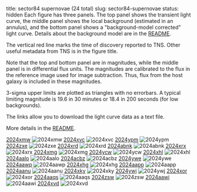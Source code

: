 title: sector84 supernovae (24 total)
slug: sector84-supernovae
status: hidden
  Each figure has three panels.  The top panel shows the transient light curve, the middle panel shows the local background (estimated in an annulus), and the bottom panel shows a "background-model corrected" light curve. Details about the background model are in the [README]({filename}../README/README.md). 
 
 The vertical red line marks the time of discovery reported to TNS. Other useful metadata from TNS is in the figure title.

 Note that the top and bottom panel are in magnitudes, while the middle panel is in differential flux units. The magnitudes are calibrated to the flux in the reference image used for image subtraction. Thus, flux from the host galaxy is included in these magnitudes. 

  3-sigma upper limits are plotted as triangles with no errorbars. A typical limiting magnitude is 19.6 in 30 minutes or 18.4 in 200 seconds (for low backgrounds).

The links allow you to download the light curve data as a text file. 

More details in the [README]({filename}../README/README.md).


[2024xmw]({static}../..//light_curves/sector84/lc_2024xmw_cleaned)
![2024xmw]({static}../../images/sector84/lc_2024xmw_cleaned.png)
[2024xvc]({static}../..//light_curves/sector84/lc_2024xvc_cleaned)
![2024xvc]({static}../../images/sector84/lc_2024xvc_cleaned.png)
[2024ypm]({static}../..//light_curves/sector84/lc_2024ypm_cleaned)
![2024ypm]({static}../../images/sector84/lc_2024ypm_cleaned.png)
[2024zxe]({static}../..//light_curves/sector84/lc_2024zxe_cleaned)
![2024zxe]({static}../../images/sector84/lc_2024zxe_cleaned.png)
[2024xrd]({static}../..//light_curves/sector84/lc_2024xrd_cleaned)
![2024xrd]({static}../../images/sector84/lc_2024xrd_cleaned.png)
[2024abnk]({static}../..//light_curves/sector84/lc_2024abnk_cleaned)
![2024abnk]({static}../../images/sector84/lc_2024abnk_cleaned.png)
[2024xrx]({static}../..//light_curves/sector84/lc_2024xrx_cleaned)
![2024xrx]({static}../../images/sector84/lc_2024xrx_cleaned.png)
[2024xmg]({static}../..//light_curves/sector84/lc_2024xmg_cleaned)
![2024xmg]({static}../../images/sector84/lc_2024xmg_cleaned.png)
[2024ycw]({static}../..//light_curves/sector84/lc_2024ycw_cleaned)
![2024ycw]({static}../../images/sector84/lc_2024ycw_cleaned.png)
[2024xhl]({static}../..//light_curves/sector84/lc_2024xhl_cleaned)
![2024xhl]({static}../../images/sector84/lc_2024xhl_cleaned.png)
[2024aalo]({static}../..//light_curves/sector84/lc_2024aalo_cleaned)
![2024aalo]({static}../../images/sector84/lc_2024aalo_cleaned.png)
[2024acbz]({static}../..//light_curves/sector84/lc_2024acbz_cleaned)
![2024acbz]({static}../../images/sector84/lc_2024acbz_cleaned.png)
[2024ywe]({static}../..//light_curves/sector84/lc_2024ywe_cleaned)
![2024ywe]({static}../../images/sector84/lc_2024ywe_cleaned.png)
[2024aawp]({static}../..//light_curves/sector84/lc_2024aawp_cleaned)
![2024aawp]({static}../../images/sector84/lc_2024aawp_cleaned.png)
[2024xhg]({static}../..//light_curves/sector84/lc_2024xhg_cleaned)
![2024xhg]({static}../../images/sector84/lc_2024xhg_cleaned.png)
[2024aapp]({static}../..//light_curves/sector84/lc_2024aapp_cleaned)
![2024aapp]({static}../../images/sector84/lc_2024aapp_cleaned.png)
[2024aanu]({static}../..//light_curves/sector84/lc_2024aanu_cleaned)
![2024aanu]({static}../../images/sector84/lc_2024aanu_cleaned.png)
[2024xky]({static}../..//light_curves/sector84/lc_2024xky_cleaned)
![2024xky]({static}../../images/sector84/lc_2024xky_cleaned.png)
[2024ywj]({static}../..//light_curves/sector84/lc_2024ywj_cleaned)
![2024ywj]({static}../../images/sector84/lc_2024ywj_cleaned.png)
[2024xor]({static}../..//light_curves/sector84/lc_2024xor_cleaned)
![2024xor]({static}../../images/sector84/lc_2024xor_cleaned.png)
[2024aaqs]({static}../..//light_curves/sector84/lc_2024aaqs_cleaned)
![2024aaqs]({static}../../images/sector84/lc_2024aaqs_cleaned.png)
[2024zsw]({static}../..//light_curves/sector84/lc_2024zsw_cleaned)
![2024zsw]({static}../../images/sector84/lc_2024zsw_cleaned.png)
[2024aawi]({static}../..//light_curves/sector84/lc_2024aawi_cleaned)
![2024aawi]({static}../../images/sector84/lc_2024aawi_cleaned.png)
[2024xvd]({static}../..//light_curves/sector84/lc_2024xvd_cleaned)
![2024xvd]({static}../../images/sector84/lc_2024xvd_cleaned.png)

